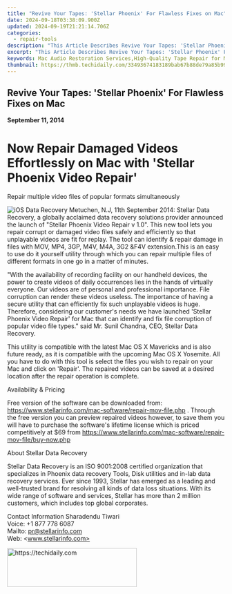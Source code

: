 ```yaml
---
title: "Revive Your Tapes: 'Stellar Phoenix' For Flawless Fixes on Mac"
date: 2024-09-18T03:38:09.900Z
updated: 2024-09-19T21:21:14.706Z
categories:
  - repair-tools
description: "This Article Describes Revive Your Tapes: 'Stellar Phoenix' For Flawless Fixes on Mac"
excerpt: "This Article Describes Revive Your Tapes: 'Stellar Phoenix' For Flawless Fixes on Mac"
keywords: Mac Audio Restoration Services,High-Quality Tape Repair for Mac Users,Flawless Fixes for Vintage Recordings on Mac,Stellar Phoenix Tape Repair Techniques,Restored Audio Quality for Mac Devices,Professional Tape Restoration Specialists for MacOS,Expertise in Mac Audio Preservation & Repair
thumbnail: https://thmb.techidaily.com/33493674183189bab67b88de79a85b9996c293935f6ec3a823ac568973956aae.jpg
---
```


## Revive Your Tapes: 'Stellar Phoenix' For Flawless Fixes on Mac

**September 11, 2014**

# **Now Repair Damaged Videos Effortlessly on Mac with 'Stellar Phoenix Video Repair'**

 Repair multiple video files of popular formats simultaneously

![iOS Data Recovery](https://www.stellarinfo.com/image/catalog/stellar_boxs/Video-Repair.png) Metuchen, N.J, 11th September 2014: Stellar Data Recovery, a globally acclaimed data recovery solutions provider announced the launch of "Stellar Phoenix Video Repair v 1.0". This new tool lets you repair corrupt or damaged video files safely and efficiently so that unplayable videos are fit for replay. The tool can identify & repair damage in files with MOV, MP4, 3GP, M4V, M4A, 3G2 &F4V extension.This is an easy to use do it yourself utility through which you can repair multiple files of different formats in one go in a matter of minutes.

 "With the availability of recording facility on our handheld devices, the power to create videos of daily occurrences lies in the hands of virtually everyone. Our videos are of personal and professional importance. File corruption can render these videos useless. The importance of having a secure utility that can efficiently fix such unplayable videos is huge. Therefore, considering our customer's needs we have launched 'Stellar Phoenix Video Repair' for Mac that can identify and fix file corruption of popular video file types." said Mr. Sunil Chandna, CEO, Stellar Data Recovery.

 This utility is compatible with the latest Mac OS X Mavericks and is also future ready, as it is compatible with the upcoming Mac OS X Yosemite. All you have to do with this tool is select the files you wish to repair on your Mac and click on 'Repair'. The repaired videos can be saved at a desired location after the repair operation is complete.

Availability & Pricing

 Free version of the software can be downloaded from: <https://www.stellarinfo.com/mac-software/repair-mov-file.php> . Through the free version you can preview repaired videos however, to save them you will have to purchase the software's lifetime license which is priced competitively at $69 from <https://www.stellarinfo.com/mac-software/repair-mov-file/buy-now.php>

About Stellar Data Recovery

 Stellar Data Recovery is an ISO 9001:2008 certified organization that specializes in Phoenix data recovery Tools, Disk utilities and in-lab data recovery services. Ever since 1993, Stellar has emerged as a leading and well-trusted brand for resolving all kinds of data loss situations. With its wide range of software and services, Stellar has more than 2 million customers, which includes top global corporates.

Contact Information
 Sharadendu Tiwari  
 Voice: +1 877 778 6087  
 Mailto: <pr@stellarinfo.com>  
 Web: <www.stellarinfo.com>

<ins class="adsbygoogle"
     style="display:block"
     data-ad-format="autorelaxed"
     data-ad-client="ca-pub-7571918770474297"
     data-ad-slot="1223367746"></ins>

<ins class="adsbygoogle"
     style="display:block"
     data-ad-client="ca-pub-7571918770474297"
     data-ad-slot="8358498916"
     data-ad-format="auto"
     data-full-width-responsive="true"></ins>



<!-- affiliate ads begin -->
<a href="https://aligracehair.sjv.io/c/5597632/1915805/19272" target="_top" id="1915805">
  <img src="//a.impactradius-go.com/display-ad/19272-1915805" border="0" alt="https://techidaily.com" width="300" height="90"/>
</a>
<img height="0" width="0" src="https://aligracehair.sjv.io/i/5597632/1915805/19272" style="position:absolute;visibility:hidden;" border="0" />
<!-- affiliate ads end -->

